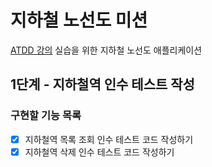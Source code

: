 # 지하철 노선도 미션
[ATDD 강의](https://edu.nextstep.camp/c/R89PYi5H) 실습을 위한 지하철 노선도 애플리케이션

## 1단계 - 지하철역 인수 테스트 작성
### 구현할 기능 목록
- [x] 지하철역 목록 조회 인수 테스트 코드 작성하기
- [x] 지하철역 삭제 인수 테스트 코드 작성하기
